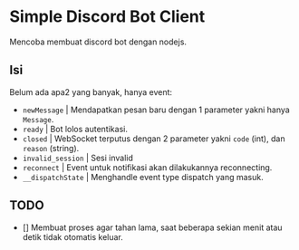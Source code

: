 # Simple Discord Bot Client

Mencoba membuat discord bot dengan nodejs.

## Isi
Belum ada apa2 yang banyak, hanya event:

- `newMessage` | Mendapatkan pesan baru dengan 1 parameter yakni hanya `Message`.
- `ready` | Bot lolos autentikasi.
- `closed` | WebSocket terputus dengan 2 parameter yakni `code` (int), dan `reason` (string).
- `invalid_session` | Sesi invalid
- `reconnect` | Event untuk notifikasi akan dilakukannya reconnecting.
- `__dispatchState` | Menghandle event type dispatch yang masuk.

## TODO
- [] Membuat proses agar tahan lama, saat beberapa sekian menit atau detik tidak otomatis keluar.
